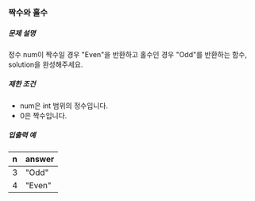 ### 짝수와 홀수

##### 문제 설명

정수 num이 짝수일 경우 "Even"을 반환하고
홀수인 경우 "Odd"를 반환하는 함수,
solution을 완성해주세요.

##### 제한 조건

- num은 int 범위의 정수입니다.
- 0은 짝수입니다.

##### 입출력 예

| n   | answer |
| :-- | :----- |
| 3   | "Odd"  |
| 4   | "Even" |

